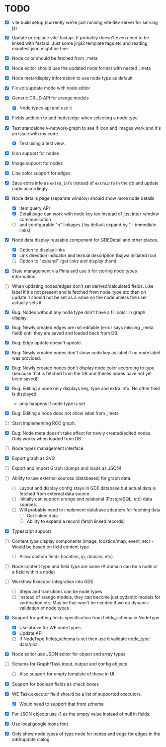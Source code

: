 # TODO

- [x] vite build setup (currently we're just running vite dev server for serving js)
- [x] Update or replace vite-fastapi. It probably doesn't even need to be linked with fastapi. Just some jinja2 template tags etc and reading manifest.json might be fine.

- [x] Node color should be fetched from _meta
- [x] Node editor should use the updated node format with nested _meta
- [x] Node meta/display information to use node type as default
- [x] Fix edit/update mode with node editor
- [x] Generic CRUD API for arango models
  - [x] Node types api and use it
- [x] Fields addition to add node/edge when selecting a node type
- [x] Test standalone v-network-graph to see if icon and images work and it's an issue with my code.
  - [x] Test using a test view.

- [x] Icon support for nodes
- [x] Image support for nodes
- [x] Line color support for edges
- [x] Save extra info as `extra_info` instead of `extraInfo` in the db and update code accordingly.
- [x] Node details page (separate window) should show more node details
  - [x] Item query API
  - [x] Detail page can work with node key too instead of just inter-window communication
  - [ ] and configurable "n" linkages ( by default expand by 1 - immediate links)
- [x] Node data display reusable component for GDEDetail and other places.
  - [x] Option to display links
  - [x] Link direction indicator and textual description (bajwa initiated rco)
  - [ ] Option to "expand" (get links and display them)
- [x] State management via Pinia and use it for storing node types information.
- [ ] When updating nodes/edges don't set derived/calculated fields. Like label if it's not present and is fetched from node_type etc then on update it should not be set as a value on the node unless the user actually sets it.
- [x] Bug: Nodes without any node type don't have a fill color in graph display.
- [x] Bug: Newly created edges are not editable (error says missing _meta field) until they are saved and loaded back from DB.
- [x] Bug: Edge update doesn't update.
- [x] Bug: Newly created nodes don't show node key as label if no node label was provided.
- [x] Bug: Newly created nodes don't display node color according to type (because that is fetched from the DB and theses nodes have not yet been saved).
- [x] Bug: Editing a node only displays key, type and extra info. No other field is displayed.
  - only happens if node type is set
- [x] Bug: Editing a node does not show label from _meta
- [ ] Start implementing RCO graph.
- [x] Bug: Node meta doesn't take affect for newly created/edited nodes. Only works when loaded from DB.
- [ ] Node types management interface
- [x] Export graph as SVG
- [ ] Export and Import Graph (dumps and loads as JSON)
- [ ] Ability to use external sources (databases) for graph data.
  - [ ] Layout and display config stays in GDE database but actual data is fetched from external data source.
  - [ ] Initially can support arango and relational (PostgreSQL, etc) data sources.
  - [ ] Will probably need to implement database adapters for fetching data
    - [ ] Get linked data
    - [ ] Ability to expand a record (fetch linked records)
- [x] Typescript support
- [ ] Content type display components (image, location/map, event, etc) - Would be based on field content type
  - [ ] Allow custom fields (location, ip, domain, etc)

- [ ] Node content type and field type are same (A domain can be a node or a field within a node)
- [ ] Workflow Executor integration into GDE
  - [ ] Steps and transitions can be node types
  - [ ] Instead of arango models, they can become just pydantic models for verification etc. May be that won't be needed if we do dynamic validation of node types
- [x] Support for getting fields specification from fields_schema in NodeType.
  - [x] Use above for WE node types
  - [x] Update API
  - [ ] If NodeType.fields_schema is set then use it validate node_type data/dict.
- [x] Node editor use JSON editor for object and array types
- [ ] Schema for Graph/Task input, output and config objects.
  - [ ] Also support for empty template of these in UI
- [x] Support for boolean fields as check boxes
- [x] WE Task.executor field should be a list of supported executors.
  - [x] Would need to support that from schema
- [x] For JSON objects use {} as the empty value instead of null in fields.
- [x] Use local google icons font
- [x] Only show node types of type node for nodes and edge for edges in the add/update dialog.